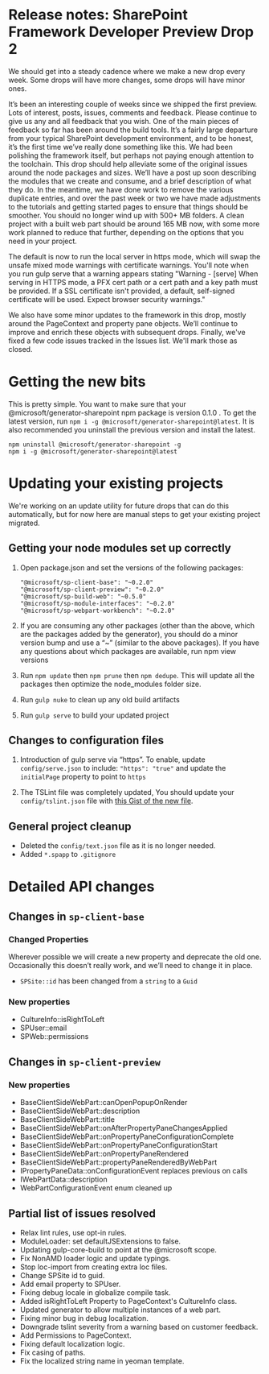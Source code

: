 # Release notes: SharePoint Framework Developer Preview Drop 2

We should get into a steady cadence where we make a new drop every week.  Some drops will have more changes, some drops will have minor ones.
 
It’s been an interesting couple of weeks since we shipped the first preview.  Lots of interest, posts, issues, comments and feedback.  Please continue to give us any and all feedback that you wish.  One of the main pieces of feedback so far has been around the build tools.  It’s a fairly large departure from your typical SharePoint development environment, and to be honest, it’s the first time we’ve really done something like this.  We had been polishing the framework itself, but perhaps not paying enough attention to the toolchain.  This drop should help alleviate some of the original issues around the node packages and sizes.  We’ll have a post up soon describing the modules that we create and consume, and a brief description of what they do.  In the meantime, we have done work to remove the various duplicate entries, and over the past week or two we have made adjustments to the tutorials and getting started pages to ensure that things should be smoother.  You should no longer wind up with 500+ MB folders.  A clean project with a built web part should be around 165 MB now, with some more work planned to reduce that further, depending on the options that you need in your project.

The default is now to run the local server in https mode, which will swap the unsafe mixed mode warnings with certificate warnings.  You'll note when you run gulp serve that a warning appears stating "Warning - [serve] When serving in HTTPS mode, a PFX cert path or a cert path and a key path must be provided. If a SSL certificate isn't provided, a default, self-signed certificate will be used. Expect browser security warnings."
 
We also have some minor updates to the framework in this drop, mostly around the PageContext and property pane objects.  We’ll continue to improve and enrich these objects with subsequent drops.  Finally, we've fixed a few code issues tracked in the Issues list.  We'll mark those as closed.

# Getting the new bits
This is pretty simple.  You want to make sure that your @microsoft/generator-sharepoint npm package is version 0.1.0 .  To get the latest version, run `npm i -g @microsoft/generator-sharepoint@latest`. It is also recommended you uninstall the previous version and install the latest.

```
npm uninstall @microsoft/generator-sharepoint -g
npm i -g @microsoft/generator-sharepoint@latest 
```

# Updating your existing projects
We're working on an update utility for future drops that can do this automatically, but for now here are manual steps to get your existing project migrated.

## Getting your node modules set up correctly
1. Open package.json and set the versions of the following packages:

	```
	"@microsoft/sp-client-base": "~0.2.0"
	"@microsoft/sp-client-preview": "~0.2.0"
	"@microsoft/sp-build-web": "~0.5.0"
	"@microsoft/sp-module-interfaces": "~0.2.0"
	"@microsoft/sp-webpart-workbench": "~0.2.0"
	```

2. If you are consuming any other packages (other than the above, which are the packages added by the generator), you  should do a minor version bump and use a “~” (similar to the above packages). If you have any questions about which packages are available, run npm view <package> versions

3. Run `npm update` then `npm prune` then `npm dedupe`. This will update all the packages then optimize the node_modules folder size.

4. Run `gulp nuke` to clean up any old build artifacts

5. Run `gulp serve` to build your updated project

## Changes to configuration files

1. Introduction of gulp serve via “https”. To enable, update `config/serve.json` to include: `"https": "true"` and update the `initialPage` property to point to `https`

2. The TSLint file was completely updated, You should update your `config/tslint.json` file with [this Gist of the new file](https://gist.github.com/nickpape-msft/b3a0e0a4d64c029794eb4d2318d54308).

## General project cleanup
* Deleted the `config/text.json` file as it is no longer needed.
* Added `*.spapp` to `.gitignore`


# Detailed API changes
## Changes in `sp-client-base`
 
### Changed Properties
Wherever possible we will create a new property and deprecate the old one. Occasionally this doesn’t really work, and we’ll need to change it in place.

* `SPSite::id` has been changed from a `string` to a `Guid`
 
### New properties

* CultureInfo::isRightToLeft
* SPUser::email
* SPWeb::permissions
 
## Changes in `sp-client-preview`
### New properties

* BaseClientSideWebPart::canOpenPopupOnRender
* BaseClientSideWebPart::description
* BaseClientSideWebPart::title
* BaseClientSideWebPart::onAfterPropertyPaneChangesApplied
* BaseClientSideWebPart::onPropertyPaneConfigurationComplete
* BaseClientSideWebPart::onPropertyPaneConfigurationStart
* BaseClientSideWebPart::onPropertyPaneRendered
* BaseClientSideWebPart::propertyPaneRenderedByWebPart
* IPropertyPaneData::onConfigurationEvent replaces previous on calls
* IWebPartData::description
* WebPartConfigurationEvent enum cleaned up

## Partial list of issues resolved
* Relax lint rules, use opt-in rules.
* ModuleLoader: set defaultJSExtensions to false.
* Updating gulp-core-build to point at the @microsoft scope.
* Fix NonAMD loader logic and update typings.
* Stop loc-import from creating extra loc files.
* Change SPSite id to guid.
* Add email property to SPUser.
* Fixing debug locale in globalize compile task.
* Added isRightToLeft Property to PageContext's CultureInfo class.
* Updated generator to allow multiple instances of a web part.
* Fixing minor bug in debug localization.
* Downgrade tslint severity from a warning based on customer feedback.
* Add Permissions to PageContext.
* Fixing default localization logic.
* Fix casing of paths.
* Fix the localized string name in yeoman template.
